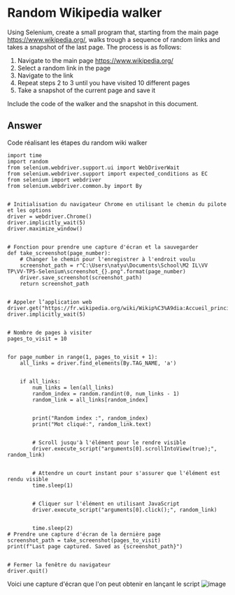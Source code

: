 # Random Wikipedia walker

Using Selenium, create a small program that, starting from the main page https://www.wikipedia.org/, walks trough a sequence of random links and takes a snapshot of the last page.
The process is as follows:

 1. Navigate to the main page https://www.wikipedia.org/
 2. Select a random link in the page
 3. Navigate to the link
 4. Repeat steps 2 to 3 until you have visited 10 different pages
 5. Take a snapshot of the current page and save it

Include the code of the walker and the snapshot in this document.

## Answer

Code réalisant les étapes du random wiki walker

```
import time
import random
from selenium.webdriver.support.ui import WebDriverWait
from selenium.webdriver.support import expected_conditions as EC
from selenium import webdriver
from selenium.webdriver.common.by import By


# Initialisation du navigateur Chrome en utilisant le chemin du pilote et les options
driver = webdriver.Chrome()
driver.implicitly_wait(5)
driver.maximize_window()


# Fonction pour prendre une capture d'écran et la sauvegarder
def take_screenshot(page_number):
    # Changer le chemin pour l'enregistrer à l'endroit voulu
    screenshot_path = r"C:\Users\natyu\Documents\School\M2 IL\VV TP\VV-TP5-Selenium\screenshot_{}.png".format(page_number)
    driver.save_screenshot(screenshot_path)
    return screenshot_path


# Appeler l’application web
driver.get("https://fr.wikipedia.org/wiki/Wikip%C3%A9dia:Accueil_principal")
driver.implicitly_wait(5)


# Nombre de pages à visiter
pages_to_visit = 10


for page_number in range(1, pages_to_visit + 1):
    all_links = driver.find_elements(By.TAG_NAME, 'a')


    if all_links:
        num_links = len(all_links)
        random_index = random.randint(0, num_links - 1)
        random_link = all_links[random_index]


        print("Random index :", random_index)
        print("Mot cliqué:", random_link.text)


        # Scroll jusqu'à l'élément pour le rendre visible
        driver.execute_script("arguments[0].scrollIntoView(true);", random_link)


        # Attendre un court instant pour s'assurer que l'élément est rendu visible
        time.sleep(1)


        # Cliquer sur l'élément en utilisant JavaScript
        driver.execute_script("arguments[0].click();", random_link)


        time.sleep(2)
# Prendre une capture d'écran de la dernière page
screenshot_path = take_screenshot(pages_to_visit)
print(f"Last page captured. Saved as {screenshot_path}")


# Fermer la fenêtre du navigateur
driver.quit()

```

Voici une capture d'écran que l'on peut obtenir en lançant le script
![image](https://github.com/Natyuu/VV-ISTIC-TP5/assets/84011629/ed8a1395-6a48-4288-b1a5-77536e36e44b)
